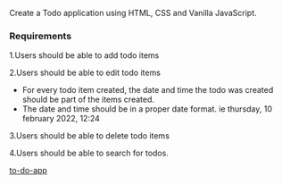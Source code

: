 

Create a Todo application using HTML, CSS and Vanilla JavaScript. 

### Requirements 

1.Users should be able to add todo items

2.Users should be able to edit todo items

- For every todo item created, the date and time the todo was created should be part of the items created.
- The date and time should be in a proper date format. ie thursday, 10 february 2022, 12:24

3.Users should be able to delete todo items

4.Users should be able to search for todos.



[to-do-app](https://devgirl-todoapp-77e9c6.netlify.app)


